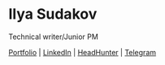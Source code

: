 # Ilya Sudakov

Technical writer/Junior PM

[Portfolio](https://ilyasudakov.github.io/monospace) | 
[LinkedIn](https://www.linkedin.com/in/ilyasudakov) |
[HeadHunter](https://spb.hh.ru/resume/340dcd78ff0b369fe40039ed1f534c6a4e756e) | 
[Telegram](https://t.me/ilyasudakov)
